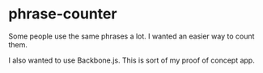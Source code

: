 ﻿phrase-counter
==============

Some people use the same phrases a lot.  I wanted an easier way to count them.


I also wanted to use Backbone.js.  This is sort of my proof of concept app.